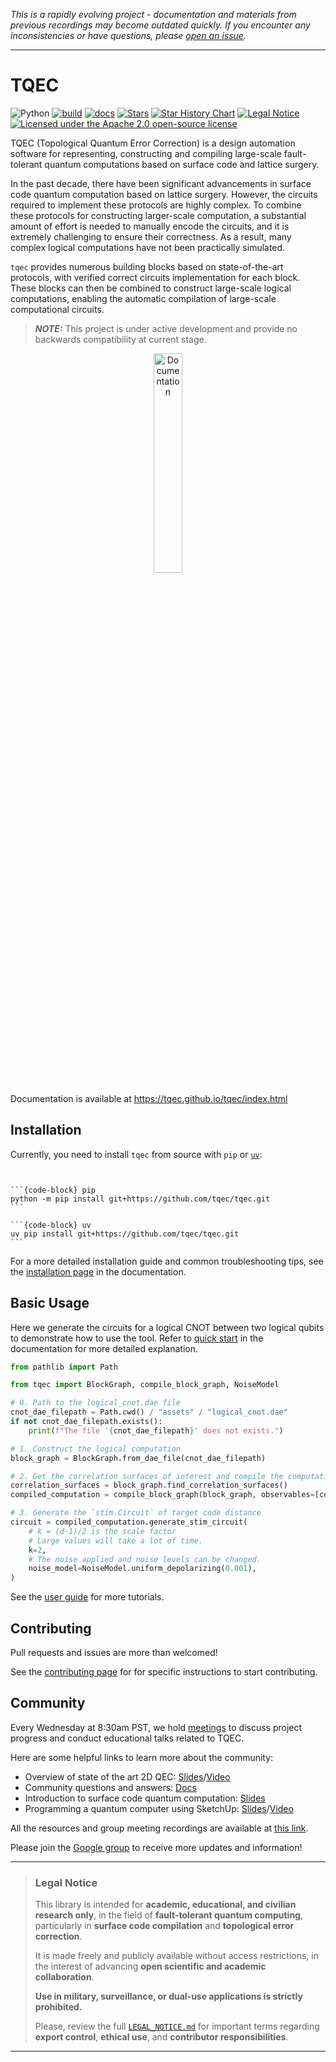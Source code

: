 *This is a rapidly evolving project - documentation and materials from previous recordings may become outdated quickly. If you encounter any inconsistencies or have questions, please [open an issue](https://github.com/tqec/tqec/issues/new/choose).*

---

# TQEC

![Python](https://img.shields.io/badge/python-3.10%20|%203.11%20|%203.12%20|%203.13-blue)
[![build](https://github.com/tqec/tqec/actions/workflows/ci.yml/badge.svg)](https://github.com/tqec/tqec/actions/workflows/ci.yml)
[![docs](https://github.com/tqec/tqec/actions/workflows/gh-pages.yml/badge.svg)](https://github.com/tqec/tqec/actions/workflows/gh-pages.yml)
[![Stars](https://img.shields.io/github/stars/tqec/tqec.svg)](https://github.com/tqec/tqec/stargazers)
[![Star History Chart](https://img.shields.io/badge/📈-Star%20History-blue?style=flat-square)](https://www.star-history.com/#tqec/tqec&Date)
[![Legal Notice](https://img.shields.io/badge/docs-legal%20notice-blue)](https://tqec.github.io/tqec/legal_notice.html)
[![Licensed under the Apache 2.0 open-source license](https://img.shields.io/badge/License-Apache%202.0-blue.svg?logo=opensourceinitiative)](https://github.com/tqec/tqec/blob/main/LICENSE)

TQEC (Topological Quantum Error Correction) is a design automation software for representing,
constructing and compiling large-scale fault-tolerant quantum computations based on surface code and lattice surgery.

In the past decade, there have been significant advancements in surface code quantum computation based on lattice surgery.
However, the circuits required to implement these protocols are highly complex. To combine these protocols for constructing larger-scale computation,
a substantial amount of effort is needed to manually encode the circuits, and it is extremely challenging to ensure their correctness.
As a result, many complex logical computations have not been practically simulated.

`tqec` provides numerous building blocks based on state-of-the-art protocols, with verified correct circuits implementation for each block.
These blocks can then be combined to construct large-scale logical computations, enabling the automatic compilation of large-scale computational circuits.

> **_NOTE:_** This project is under active development and provide no backwards compatibility at current stage.

<p align="center">
  <a href="https://tqec.github.io/tqec/">
  <img width=30% src="https://img.shields.io/badge/documentation-blue?style=for-the-badge&logo=read%20the%20docs" alt="Documentation" />
  </a>
</p>

Documentation is available at <https://tqec.github.io/tqec/index.html>

## Installation

Currently, you need to install `tqec` from source with `pip` or [`uv`](https://docs.astral.sh/uv/):

````{tab-set-code}


```{code-block} pip
python -m pip install git+https://github.com/tqec/tqec.git
```

```{code-block} uv
uv pip install git+https://github.com/tqec/tqec.git
```

````

For a more detailed installation guide and common troubleshooting tips, see the [installation page](https://tqec.github.io/tqec/user_guide/installation.html) in the documentation.

## Basic Usage

Here we generate the circuits for a logical CNOT between two logical qubits to demonstrate how to use the tool.
Refer to [quick start](https://tqec.github.io/tqec/user_guide/quick_start.html) in the documentation for more detailed explanation.

```py
from pathlib import Path

from tqec import BlockGraph, compile_block_graph, NoiseModel

# 0. Path to the logical_cnot.dae file
cnot_dae_filepath = Path.cwd() / "assets" / "logical_cnot.dae"
if not cnot_dae_filepath.exists():
    print(f"The file '{cnot_dae_filepath}' does not exists.")

# 1. Construct the logical computation
block_graph = BlockGraph.from_dae_file(cnot_dae_filepath)

# 2. Get the correlation surfaces of interest and compile the computation
correlation_surfaces = block_graph.find_correlation_surfaces()
compiled_computation = compile_block_graph(block_graph, observables=[correlation_surfaces[1]])

# 3. Generate the `stim.Circuit` of target code distance
circuit = compiled_computation.generate_stim_circuit(
    # k = (d-1)/2 is the scale factor
    # Large values will take a lot of time.
    k=2,
    # The noise applied and noise levels can be changed.
    noise_model=NoiseModel.uniform_depolarizing(0.001),
)
```

See the [user guide](https://tqec.github.io/tqec/user_guide/index.html) for more tutorials.

## Contributing

Pull requests and issues are more than welcomed!

See the [contributing page](https://tqec.github.io/tqec/contributor_guide.html) for for specific instructions to start contributing.

## Community

Every Wednesday at 8:30am PST, we hold [meetings](https://meet.jit.si/TQEC-design-automation) to discuss project progress and conduct educational talks related to TQEC.

Here are some helpful links to learn more about the community:

- Overview of state of the art 2D QEC: [Slides](https://docs.google.com/presentation/d/1xYBfkVMpA1YEVhpgTZpKvY8zeOO1VyHmRWvx_kDJEU8/edit?usp=sharing)/[Video](https://www.youtube.com/watch?v=aUtH7wdwBAM&t=2s)
- Community questions and answers: [Docs](https://docs.google.com/document/d/1VRBPU5eMGVEcxzgHccd98Ooa7geHGRWJoN_fdB1VClM/edit?usp=sharing)
- Introduction to surface code quantum computation: [Slides](https://docs.google.com/presentation/d/1GxGD9kzDYJA6X47BXGII2qjDVVoub5BsSVrGHRZINO4/edit?usp=sharing)
- Programming a quantum computer using SketchUp: [Slides](https://docs.google.com/presentation/d/1MjFuODipnmF-jDstEnQrqbsOtbSKZyPsuTOMo8wpSJc/edit#slide=id.p)/[Video](https://drive.google.com/file/d/1o1LMiidtYDcVoEFZXsJPb7XdTkZ83VFX/view?usp=drive_link)

All the resources and group meeting recordings are available at [this link](https://docs.google.com/spreadsheets/d/11DSA2wzKLOrfTGNHunFvzsMYeO7jZ8Ny8kpzoC_wKQg/edit?resourcekey=0-PdGFkp5s-4XWihMSxk0UIg&gid=0#gid=0).

Please join the [Google group](https://groups.google.com/g/tqec-design-automation) to receive more updates and information!

---
> ### **Legal Notice**
>
> This library is intended for **academic, educational, and civilian research only**, in the field of **fault-tolerant quantum computing**, particularly in **surface code compilation** and **topological error correction**.
>
> It is made freely and publicly available without access restrictions, in the interest of advancing **open scientific and academic collaboration**.
>
> **Use in military, surveillance, or dual-use applications is strictly prohibited.**
>
> Please, review the full [`LEGAL_NOTICE.md`](https://github.com/tqec/tqec/blob/main/LEGAL_NOTICE.md) for important terms regarding **export control**, **ethical use**, and **contributor responsibilities**.
---
